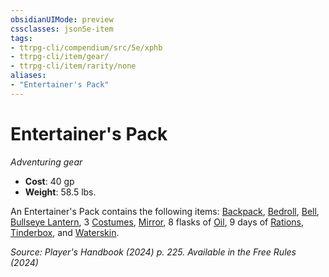 ```yaml
---
obsidianUIMode: preview
cssclasses: json5e-item
tags:
- ttrpg-cli/compendium/src/5e/xphb
- ttrpg-cli/item/gear/
- ttrpg-cli/item/rarity/none
aliases: 
- "Entertainer's Pack"
---
```

# Entertainer's Pack
*Adventuring gear*  


- **Cost**: 40 gp
- **Weight**: 58.5 lbs.

An Entertainer's Pack contains the following items: [Backpack](2-Mechanics/CLI/items/backpack-xphb.md), [Bedroll](2-Mechanics/CLI/items/bedroll-xphb.md), [Bell](2-Mechanics/CLI/items/bell-xphb.md), [Bullseye Lantern](2-Mechanics/CLI/items/bullseye-lantern-xphb.md), 3 [Costumes](2-Mechanics/CLI/items/costume-xphb.md), [Mirror](2-Mechanics/CLI/items/mirror-xphb.md), 8 flasks of [Oil](2-Mechanics/CLI/items/oil-xphb.md), 9 days of [Rations](2-Mechanics/CLI/items/rations-xphb.md), [Tinderbox](2-Mechanics/CLI/items/tinderbox-xphb.md), and [Waterskin](2-Mechanics/CLI/items/waterskin-xphb.md).

*Source: Player's Handbook (2024) p. 225. Available in the Free Rules (2024)*